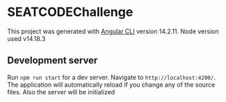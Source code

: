 # SEATCODEChallenge

This project was generated with [Angular CLI](https://github.com/angular/angular-cli) version 14.2.11.
Node version used v14.18.3

## Development server

Run `npm run start` for a dev server. Navigate to `http://localhost:4200/`. The application will automatically reload if you change any of the source files. Also the server will be initialized

